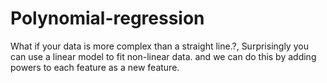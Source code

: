 # Polynomial-regression
What if your data is more complex than a straight line.?, Surprisingly you can use a linear model to fit non-linear data. and we can do this by adding powers to each feature as a new feature.
